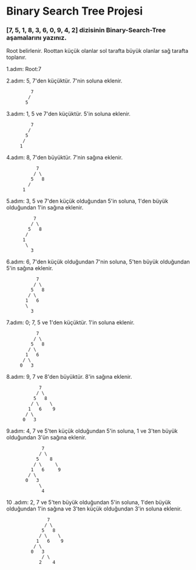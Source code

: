 # Binary Search Tree Projesi

### [7, 5, 1, 8, 3, 6, 0, 9, 4, 2] dizisinin Binary-Search-Tree aşamalarını yazınız.

Root belirlenir. Roottan küçük olanlar sol tarafta büyük olanlar sağ tarafta toplanır.

1.adım: Root:7

2.adım: 5, 7'den küçüktür. 7'nin soluna eklenir.                

             7 
            /
           5
    
3.adım:  1, 5 ve 7'den küçüktür. 5'in soluna eklenir.

             7
            / 
           5
          /
         1
         
4.adım: 8, 7'den büyüktür. 7'nin sağına eklenir.

               7
              / \
             5   8
            /
          1
          
5.adım: 3, 5 ve 7'den küçük olduğundan 5'in soluna, 1'den büyük olduğundan 1'in sağına eklenir. 

              7
             / \
            5   8
           /
          1
           \
             3
            
6.adım: 6, 7'den küçük olduğundan 7'nin soluna, 5'ten büyük olduğundan 5'in sağına eklenir.

               7
              / \
             5   8
            / \
           1   6
           \
             3
            
7.adım: 0; 7, 5 ve 1'den küçüktür. 1'in soluna eklenir.

               7
              / \
             5   8
            / \
           1   6
          / \
         0   3
        
8.adım: 9, 7 ve 8'den büyüktür. 8'in sağına eklenir. 

                7
               / \
              5   8
             / \    \
            1   6    9
           / \
          0   3
         
9.adım: 4, 7 ve 5'ten küçük olduğundan 5'in soluna, 1 ve 3'ten büyük olduğundan 3'ün sağına eklenir.
         
                 7
                / \
               5    8
              / \     \
             1   6     9
            / \
           0   3
                \
                 4
                
10 .adım: 2, 7 ve 5'ten büyük olduğundan 5'in soluna, 1'den büyük olduğundan 1'in sağına ve 3'ten küçük olduğundan 3'in soluna eklenir.

                   7
                  / \
                 5   8
                / \    \
               1   6    9
              / \
             0   3
                 / \
                2    4
                
